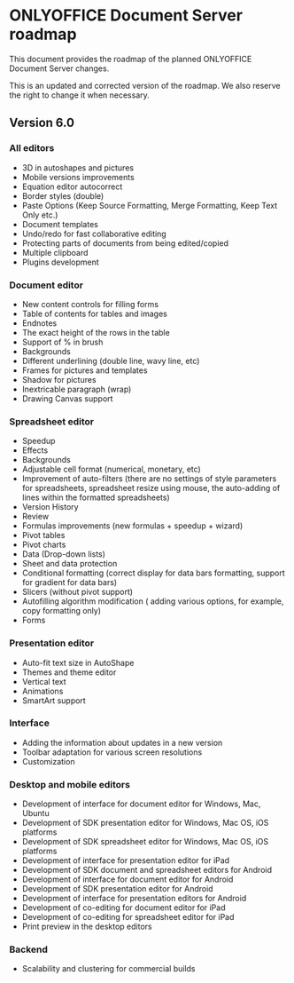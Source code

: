 # ONLYOFFICE Document Server roadmap

This document provides the roadmap of the planned ONLYOFFICE Document Server changes.

This is an updated and corrected version of the roadmap. We also reserve the right to change it when necessary.

## Version 6.0

### All editors

* 3D in autoshapes and pictures
* Mobile versions improvements
* Equation editor autocorrect
* Border styles (double)
* Paste Options (Keep Source Formatting, Merge Formatting, Keep Text Only etc.)
* Document templates
* Undo/redo for fast collaborative editing
* Protecting parts of documents from being edited/copied
* Multiple clipboard 
* Plugins development

### Document editor

* New content controls for filling forms
* Table of contents for tables and images
* Endnotes
* The exact height of the rows in the table
* Support of % in brush
* Backgrounds
* Different underlining (double line, wavy line, etc)
* Frames for pictures and templates
* Shadow for pictures
* Inextricable paragraph (wrap)
* Drawing Canvas support


### Spreadsheet editor

* Speedup 
* Effects
* Backgrounds
* Adjustable cell format (numerical, monetary, etc)
* Improvement of auto-filters (there are no settings of style parameters for spreadsheets, spreadsheet resize using mouse, the auto-adding of lines within the formatted spreadsheets)
* Version History
* Review
* Formulas improvements (new formulas  + speedup + wizard)
* Pivot tables
* Pivot charts
* Data (Drop-down lists)
* Sheet and data protection
* Conditional formatting (correct display for data bars formatting, support for gradient for data bars)
* Slicers (without pivot support)
* Autofilling algorithm  modification ( adding various options, for example, copy formatting only)
* Forms

### Presentation editor

* Auto-fit text size in AutoShape
* Themes and theme editor
* Vertical text
* Animations
* SmartArt support

### Interface

* Adding the information about updates in a new version
* Toolbar adaptation for various screen resolutions
* Customization 

### Desktop and mobile editors

* Development of interface for document editor for Windows, Mac, Ubuntu
* Development of SDK presentation editor for Windows, Mac OS, iOS platforms
* Development of SDK spreadsheet editor for Windows, Mac OS, iOS platforms
* Development of interface for presentation editor for iPad
* Development of SDK document and spreadsheet editors for Android
* Development of interface for document editor for Android
* Development of SDK presentation editor for Android
* Development of interface for presentation editors for Android
* Development of co-editing for document editor for iPad
* Development of co-editing for spreadsheet editor for iPad
* Print preview in the desktop editors

### Backend

* Scalability and clustering for commercial builds


